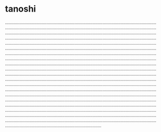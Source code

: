 # tanoshi
...............................................................................................................................................................................................................................................................................................................................................................................................................................................................................................................................................................................................................................................................................................................................................................................................................................................................................................................................................................................................................................................................................................................................................................................................................................................................................................................................................................................................................................................................................................................................................................................................................................................................................................................................................................................................................................................................................................................................................................................................................................................................................................................................................................................................................................................................................................................................................................................................................................................................................................................................................................................................................................................................